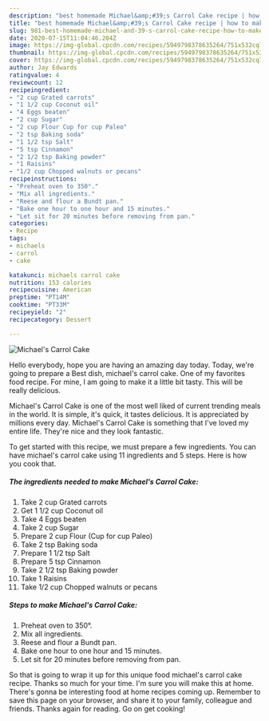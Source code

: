 ```yaml
---
description: "best homemade Michael&amp;#39;s Carrol Cake recipe | how to make healthy Michael&amp;#39;s Carrol Cake"
title: "best homemade Michael&amp;#39;s Carrol Cake recipe | how to make healthy Michael&amp;#39;s Carrol Cake"
slug: 981-best-homemade-michael-and-39-s-carrol-cake-recipe-how-to-make-healthy-michael-and-39-s-carrol-cake
date: 2020-07-15T11:04:46.204Z
image: https://img-global.cpcdn.com/recipes/5949798378635264/751x532cq70/michaels-carrol-cake-recipe-main-photo.jpg
thumbnail: https://img-global.cpcdn.com/recipes/5949798378635264/751x532cq70/michaels-carrol-cake-recipe-main-photo.jpg
cover: https://img-global.cpcdn.com/recipes/5949798378635264/751x532cq70/michaels-carrol-cake-recipe-main-photo.jpg
author: Jay Edwards
ratingvalue: 4
reviewcount: 12
recipeingredient:
- "2 cup Grated carrots"
- "1 1/2 cup Coconut oil"
- "4 Eggs beaten"
- "2 cup Sugar"
- "2 cup Flour Cup for cup Paleo"
- "2 tsp Baking soda"
- "1 1/2 tsp Salt"
- "5 tsp Cinnamon"
- "2 1/2 tsp Baking powder"
- "1 Raisins"
- "1/2 cup Chopped walnuts or pecans"
recipeinstructions:
- "Preheat oven to 350°."
- "Mix all ingredients."
- "Reese and flour a Bundt pan."
- "Bake one hour to one hour and 15 minutes."
- "Let sit for 20 minutes before removing from pan."
categories:
- Recipe
tags:
- michaels
- carrol
- cake

katakunci: michaels carrol cake 
nutrition: 153 calories
recipecuisine: American
preptime: "PT14M"
cooktime: "PT33M"
recipeyield: "2"
recipecategory: Dessert

---
```



![Michael&#39;s Carrol Cake](https://img-global.cpcdn.com/recipes/5949798378635264/751x532cq70/michaels-carrol-cake-recipe-main-photo.jpg)

Hello everybody, hope you are having an amazing day today. Today, we're going to prepare a Best dish, michael&#39;s carrol cake. One of my favorites food recipe. For mine, I am going to make it a little bit tasty. This will be really delicious.

Michael&#39;s Carrol Cake is one of the most well liked of current trending meals in the world. It is simple, it's quick, it tastes delicious. It is appreciated by millions every day. Michael&#39;s Carrol Cake is something that I've loved my entire life. They're nice and they look fantastic.




To get started with this recipe, we must prepare a few ingredients. You can have michael&#39;s carrol cake using 11 ingredients and 5 steps. Here is how you cook that.

<!--inarticleads1-->

##### The ingredients needed to make Michael&#39;s Carrol Cake:

1. Take 2 cup Grated carrots
1. Get 1 1/2 cup Coconut oil
1. Take 4 Eggs beaten
1. Take 2 cup Sugar
1. Prepare 2 cup Flour (Cup for cup Paleo)
1. Take 2 tsp Baking soda
1. Prepare 1 1/2 tsp Salt
1. Prepare 5 tsp Cinnamon
1. Take 2 1/2 tsp Baking powder
1. Take 1 Raisins
1. Take 1/2 cup Chopped walnuts or pecans




<!--inarticleads2-->

##### Steps to make Michael&#39;s Carrol Cake:

1. Preheat oven to 350°.
1. Mix all ingredients.
1. Reese and flour a Bundt pan.
1. Bake one hour to one hour and 15 minutes.
1. Let sit for 20 minutes before removing from pan.




So that is going to wrap it up for this unique food michael&#39;s carrol cake recipe. Thanks so much for your time. I'm sure you will make this at home. There's gonna be interesting food at home recipes coming up. Remember to save this page on your browser, and share it to your family, colleague and friends. Thanks again for reading. Go on get cooking!

